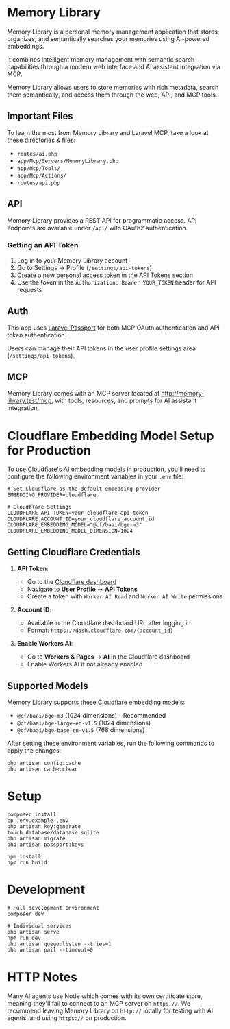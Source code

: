 # Memory Library

Memory Library is a personal memory management application that stores, organizes, and semantically searches your memories using AI-powered embeddings.

It combines intelligent memory management with semantic search capabilities through a modern web interface and AI assistant integration via MCP.

Memory Library allows users to store memories with rich metadata, search them semantically, and access them through the web, API, and MCP tools.

## Important Files

To learn the most from Memory Library and Laravel MCP, take a look at these directories & files:

- `routes/ai.php`
- `app/Mcp/Servers/MemoryLibrary.php`
- `app/Mcp/Tools/`
- `app/Mcp/Actions/`
- `routes/api.php`

## API

Memory Library provides a REST API for programmatic access. API endpoints are available under `/api/` with OAuth2 authentication.

### Getting an API Token

1. Log in to your Memory Library account
2. Go to Settings → Profile (`/settings/api-tokens`)
3. Create a new personal access token in the API Tokens section
4. Use the token in the `Authorization: Bearer YOUR_TOKEN` header for API requests

## Auth

This app uses [Laravel Passport](https://laravel.com/docs/passport) for both MCP OAuth authentication and API token authentication.

Users can manage their API tokens in the user profile settings area (`/settings/api-tokens`).

## MCP

Memory Library comes with an MCP server located at http://memory-library.test/mcp, with tools, resources, and prompts for AI assistant integration.


# Cloudflare Embedding Model Setup for Production

To use Cloudflare's AI embedding models in production, you'll need to configure the following environment variables in your `.env` file:

```env
# Set Cloudflare as the default embedding provider
EMBEDDING_PROVIDER=cloudflare

# Cloudflare Settings
CLOUDFLARE_API_TOKEN=your_cloudflare_api_token
CLOUDFLARE_ACCOUNT_ID=your_cloudflare_account_id
CLOUDFLARE_EMBEDDING_MODEL="@cf/baai/bge-m3"
CLOUDFLARE_EMBEDDING_MODEL_DIMENSION=1024
```

## Getting Cloudflare Credentials

1. **API Token**:
    - Go to the [Cloudflare dashboard](https://dash.cloudflare.com/)
    - Navigate to **User Profile** → **API Tokens**
    - Create a token with `Worker AI Read` and `Worker AI Write` permissions

2. **Account ID**:
    - Available in the Cloudflare dashboard URL after logging in
    - Format: `https://dash.cloudflare.com/{account_id}`

3. **Enable Workers AI**:
    - Go to **Workers & Pages** → **AI** in the Cloudflare dashboard
    - Enable Workers AI if not already enabled

## Supported Models

Memory Library supports these Cloudflare embedding models:
- `@cf/baai/bge-m3` (1024 dimensions) - Recommended
- `@cf/baai/bge-large-en-v1.5` (1024 dimensions)
- `@cf/baai/bge-base-en-v1.5` (768 dimensions)

After setting these environment variables, run the following commands to apply the changes:

```shell
php artisan config:cache
php artisan cache:clear
```

# Setup

```shell
composer install
cp .env.example .env
php artisan key:generate
touch database/database.sqlite
php artisan migrate
php artisan passport:keys

npm install
npm run build
```

# Development

```shell
# Full development environment
composer dev

# Individual services
php artisan serve
npm run dev
php artisan queue:listen --tries=1
php artisan pail --timeout=0
```

# HTTP Notes

Many AI agents use Node which comes with its own certificate store, meaning they'll fail to connect to an MCP server on `https://`. We recommend leaving Memory Library on `http://` locally for testing with AI agents, and using `https://` on production.
